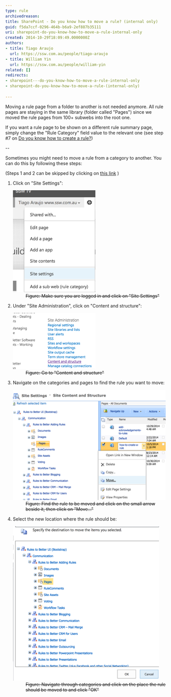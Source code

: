 ```yaml
---
type: rule
archivedreason: 
title: SharePoint - Do you know how to move a rule? (internal only)
guid: f5da7ccf-0296-464b-b6a9-2ef887b35111
uri: sharepoint-do-you-know-how-to-move-a-rule-internal-only
created: 2014-10-29T18:09:49.0000000Z
authors:
- title: Tiago Araujo
  url: https://ssw.com.au/people/tiago-araujo
- title: William Yin
  url: https://ssw.com.au/people/william-yin
related: []
redirects:
- sharepoint---do-you-know-how-to-move-a-rule-internal-only
- sharepoint-do-you-know-how-to-move-a-rule-(internal-only)

---
```


Moving a rule page from a folder to another is not needed anymore. All rule pages are staying in the same library (folder called "Pages") since we moved the rule pages from 100+ subwebs into the root one.

If you want a rule page to be shown on a different rule summary page, simply change the "Rule Category" field value to the relevant one (see step #7 on [Do you know how to create a rule?](/Pages/how-to-create-a-rule.aspx))

--

Sometimes you might need to move a rule from a category to another. You can do this by following these steps:

(Steps 1 and 2 can be skipped by clicking on [this link](/_layouts/15/sitemanager.aspx?Source=%7bWebUrl%7d_layouts/15/settings.aspx) )

<!--endintro-->

1. Click on "Site Settings": <br>      <dl class="image" style="text-decoration:line-through;"><dt>
            <img src="site-settings.png" alt="site-settings.png" style="width:259px;"> </dt><dd>Figure: Make sure you are logged in and click on "Site Settings"</dd></dl>
2. Under "Site Administration", click on "Content and structure": <br>      <dl class="image" style="text-decoration:line-through;"><dt>
            <img src="content-structure.png" alt="content-structure.png" style="width:259px;">
         </dt><dd>Figure: Go to "Content and structure"</dd></dl>
3. Navigate on the categories and pages to find the rule you want to move: <br>      <dl class="image" style="text-decoration:line-through;"><dt>
            <img src="move-rule.png" alt="move-rule.png" style="width:550px;">
         </dt><dd>Figure: Find the rule to be moved and click on the small arrow beside it, then click on "Move..."</dd></dl>
4. Select the new location where the rule should be: <br>      <dl class="image" style="text-decoration:line-through;"><dt>
            <img src="select-new-place.png" alt="select-new-place.png" style="width:459px;">
         </dt><dd>Figure: Navigate through categories and click on the place the rule should be moved to and click "OK"</dd></dl>
